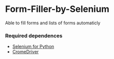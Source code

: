# Form-Filler-by-Selenium
Able to fill forms and lists of forms automaticly

### Required dependences
- [Selenium for Python](https://pypi.org/project/selenium/)
- [CromeDriver](https://chromedriver.chromium.org/)